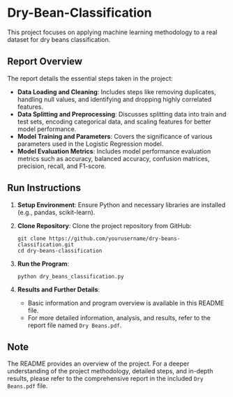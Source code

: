 # Dry-Bean-Classification

This project focuses on applying machine learning methodology to a real dataset for dry beans classification.

## Report Overview
The report details the essential steps taken in the project:
- **Data Loading and Cleaning**: Includes steps like removing duplicates, handling null values, and identifying and dropping highly correlated features.
- **Data Splitting and Preprocessing**: Discusses splitting data into train and test sets, encoding categorical data, and scaling features for better model performance.
- **Model Training and Parameters**: Covers the significance of various parameters used in the Logistic Regression model.
- **Model Evaluation Metrics**: Includes model performance evaluation metrics such as accuracy, balanced accuracy, confusion matrices, precision, recall, and F1-score.

## Run Instructions

1. **Setup Environment**: Ensure Python and necessary libraries are installed (e.g., pandas, scikit-learn).
2. **Clone Repository**: Clone the project repository from GitHub:
    ```
    git clone https://github.com/yourusername/dry-beans-classification.git
    cd dry-beans-classification
    ```

3. **Run the Program**:
    ```
    python dry_beans_classification.py
    ```

4. **Results and Further Details**:
   - Basic information and program overview is available in this README file.
   - For more detailed information, analysis, and results, refer to the report file named `Dry Beans.pdf`.

## Note
The README provides an overview of the project. For a deeper understanding of the project methodology, detailed steps, and in-depth results, please refer to the comprehensive report in the included `Dry Beans.pdf` file.
